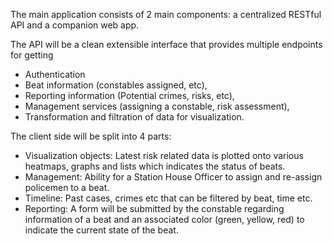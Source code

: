 The main application consists of 2 main components: a centralized RESTful API and a companion web app. 

The API will be a clean extensible interface that provides multiple endpoints for getting 
- Authentication
- Beat information (constables assigned, etc),
- Reporting information (Potential crimes, risks, etc), 
- Management services (assigning a constable, risk assessment), 
- Transformation and filtration of data for visualization.

The client side will be split into 4 parts:
- Visualization objects: Latest risk related data is plotted onto various heatmaps, graphs and lists which indicates the status of beats. 
- Management: Ability for a Station House Officer to assign and re-assign policemen to a beat.
- Timeline: Past cases, crimes etc that can be filtered by beat, time etc.
- Reporting: A form will be submitted by the constable regarding information of a beat and an associated color (green, yellow, red) to indicate the current state of the beat.
